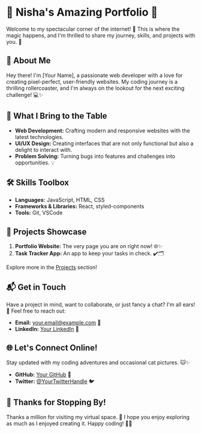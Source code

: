 # 🌟 Nisha's Amazing Portfolio 🌟

Welcome to my spectacular corner of the internet! 👋 This is where the magic happens, and I'm thrilled to share my journey, skills, and projects with you. 🚀

## 🎨 About Me

Hey there! I'm [Your Name], a passionate web developer with a love for creating pixel-perfect, user-friendly websites. My coding journey is a thrilling rollercoaster, and I'm always on the lookout for the next exciting challenge! 💻✨

## 🚀 What I Bring to the Table

- **Web Development:** Crafting modern and responsive websites with the latest technologies.
- **UI/UX Design:** Creating interfaces that are not only functional but also a delight to interact with.
- **Problem Solving:** Turning bugs into features and challenges into opportunities. 💡

## 🛠️ Skills Toolbox

- **Languages:** JavaScript, HTML, CSS
- **Frameworks & Libraries:** React, styled-components
- **Tools:** Git, VSCode

## 🎉 Projects Showcase

1. **Portfolio Website:** The very page you are on right now! 🌐✨
2. **Task Tracker App:** An app to keep your tasks in check. ✔️🗂️

Explore more in the [Projects](#projects) section!

## 📬 Get in Touch

Have a project in mind, want to collaborate, or just fancy a chat? I'm all ears! 🤗 Feel free to reach out:

- **Email:** your.email@example.com 📧
- **LinkedIn:** [Your LinkedIn](https://linkedin.com/in/yourusername) 💼

## 🌐 Let's Connect Online!

Stay updated with my coding adventures and occasional cat pictures. 🐱✨

- **GitHub:** [Your GitHub](https://github.com/yourusername) 🚀
- **Twitter:** [@YourTwitterHandle](https://twitter.com/yourtwitterhandle) 🐦

## 🎉 Thanks for Stopping By!

Thanks a million for visiting my virtual space. 🌌 I hope you enjoy exploring as much as I enjoyed creating it. Happy coding! 🚀✨
